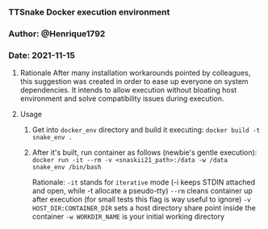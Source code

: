 ### TTSnake Docker execution environment 
### Author: @Henrique1792
### Date: 2021-11-15



1. Rationale
	After many installation workarounds pointed by colleagues, this suggestion
	was created in order to ease up everyone on system dependencies.
	It intends to allow execution without bloating host environment and solve
	compatibility issues during execution.

2. Usage
	1. Get into `docker_env` directory and build it executing:
		`docker build -t snake_env .`
	2. After it's built, run container as follows (newbie's gentle execution):
	`docker run -it --rm -v <snaskii21_path>:/data -w /data snake_env /bin/bash`
	
		Rationale:
			`-it` stands for `iterative` mode (-i keeps STDIN attached and open, while -t allocate a pseudo-tty)
			`--rm` cleans container up after execution (for small tests this flag is way useful to ignore)
			`-v HOST_DIR:CONTAINER_DIR` sets a host directory share point inside the container
			`-w WORKDIR_NAME` is your initial working directory

<!--3. Improvements
	1. This container gets too big if the environment suffer any modification. Maybe reconsider some steps and
		keep just execution requirements
	2. **Advices for compilation**
		You may log as super user during all process inside docker (sudo configuration isn't really recommended);
		But compilation steps which doesn't require that much permission as snakett user. Switch it running
		`su snakett` command - if root is required again, CTRL-D will get you back (or exit command)
	3. The author isn't familiar with Github actions structure, but I understand that we can create a deploy
		img from that structure, which I hope we're able to use =) .-->
